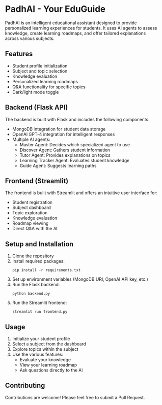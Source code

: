 # PadhAI - Your EduGuide

PadhAI is an intelligent educational assistant designed to provide personalized learning experiences for students. It uses AI agents to assess knowledge, create learning roadmaps, and offer tailored explanations across various subjects.

## Features

- Student profile initialization
- Subject and topic selection
- Knowledge evaluation
- Personalized learning roadmaps
- Q&A functionality for specific topics
- Dark/light mode toggle

## Backend (Flask API)

The backend is built with Flask and includes the following components:

- MongoDB integration for student data storage
- OpenAI GPT-4 integration for intelligent responses
- Multiple AI agents:
  - Master Agent: Decides which specialized agent to use
  - Discover Agent: Gathers student information
  - Tutor Agent: Provides explanations on topics
  - Learning Tracker Agent: Evaluates student knowledge
  - Guide Agent: Suggests learning paths

## Frontend (Streamlit)

The frontend is built with Streamlit and offers an intuitive user interface for:

- Student registration
- Subject dashboard
- Topic exploration
- Knowledge evaluation
- Roadmap viewing
- Direct Q&A with the AI

## Setup and Installation

1. Clone the repository
2. Install required packages:
   ```
   pip install -r requirements.txt
   ```
3. Set up environment variables (MongoDB URI, OpenAI API key, etc.)
4. Run the Flask backend:
   ```
   python backend.py
   ```
5. Run the Streamlit frontend:
   ```
   streamlit run frontend.py
   ```

## Usage

1. Initialize your student profile
2. Select a subject from the dashboard
3. Explore topics within the subject
4. Use the various features:
   - Evaluate your knowledge
   - View your learning roadmap
   - Ask questions directly to the AI

## Contributing

Contributions are welcome! Please feel free to submit a Pull Request.

